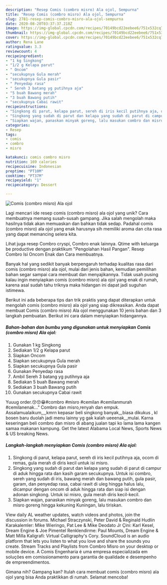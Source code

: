 ```yaml
---
description: "Resep Comis (combro misro) Ala ojol, Sempurna"
title: "Resep Comis (combro misro) Ala ojol, Sempurna"
slug: 2781-resep-comis-combro-misro-ala-ojol-sempurna
date: 2020-08-20T03:37:37.218Z
image: https://img-global.cpcdn.com/recipes/70149bcd22eebee6/751x532cq70/comis-combro-misro-ala-ojol-foto-resep-utama.jpg
thumbnail: https://img-global.cpcdn.com/recipes/70149bcd22eebee6/751x532cq70/comis-combro-misro-ala-ojol-foto-resep-utama.jpg
cover: https://img-global.cpcdn.com/recipes/70149bcd22eebee6/751x532cq70/comis-combro-misro-ala-ojol-foto-resep-utama.jpg
author: Rena Lane
ratingvalue: 3.3
reviewcount: 4
recipeingredient:
- "1 kg Singkong"
- "1/2 g Kelapa parut"
- " Oncom"
- "secukupnya Gula merah"
- "secukupnya Gula pasir"
- " Penyedap rasa"
- " Sereh 3 batang yg putihnya aja"
- "5 buah Bawang merah"
- "3 buah Bawang putih"
- "secukupnya Cabai rawit"
recipeinstructions:
- "Singkong di parut, kelapa parut, sereh di iris kecil putihnya aja, ocom di remas, gula merah di diris kecil untuk isi misro."
- "Singkong yang sudah di parut dan kelapa yang sudah di parut di campur di aduk hingga rata dan kasih garam secukupnya. Untuk isi combro, sereh yang sudah di iris, bawang merah dan bawang putih, gula pasir, garam, dan penyedap rasa, cabai rawit di uleg hingga halus lalu, dicampur dengan oncom di aduk hingga rata dan siap isi dengan adonan singkong. Untuk isi misro, gula merah diris kecil-kecil."
- "Siapkan wajan, panaskan minyak goreng, lalu masukan combro dan misro goreng hingga kekuning Kuningan, lalu tiriskan."
categories:
- Resep
tags:
- comis
- combro
- misro

katakunci: comis combro misro 
nutrition: 169 calories
recipecuisine: Indonesian
preptime: "PT10M"
cooktime: "PT37M"
recipeyield: "1"
recipecategory: Dessert

---
```



![Comis (combro misro) Ala ojol](https://img-global.cpcdn.com/recipes/70149bcd22eebee6/751x532cq70/comis-combro-misro-ala-ojol-foto-resep-utama.jpg)

Lagi mencari ide resep comis (combro misro) ala ojol yang unik? Cara membuatnya memang susah-susah gampang. Jika salah mengolah maka hasilnya tidak akan memuaskan dan bahkan tidak sedap. Padahal comis (combro misro) ala ojol yang enak harusnya sih memiliki aroma dan cita rasa yang dapat memancing selera kita.

Lihat juga resep Combro cryspi, Combro enak lainnya. Qtime with keluarga be productive dengan praktikum &#34;Pengolahan Hasil Pangan&#34;. Resep Combro Isi Oncom Enak dan Cara membuatnya.

Banyak hal yang sedikit banyak berpengaruh terhadap kualitas rasa dari comis (combro misro) ala ojol, mulai dari jenis bahan, kemudian pemilihan bahan segar sampai cara membuat dan menyajikannya. Tidak usah pusing kalau ingin menyiapkan comis (combro misro) ala ojol yang enak di rumah, karena asal sudah tahu triknya maka hidangan ini dapat jadi suguhan istimewa.


Berikut ini ada beberapa tips dan trik praktis yang dapat diterapkan untuk mengolah comis (combro misro) ala ojol yang siap dikreasikan. Anda dapat membuat Comis (combro misro) Ala ojol menggunakan 10 jenis bahan dan 3 langkah pembuatan. Berikut ini cara dalam menyiapkan hidangannya.

<!--inarticleads1-->

##### Bahan-bahan dan bumbu yang digunakan untuk menyiapkan Comis (combro misro) Ala ojol:

1. Gunakan 1 kg Singkong
1. Sediakan 1/2 g Kelapa parut
1. Siapkan  Oncom
1. Siapkan secukupnya Gula merah
1. Siapkan secukupnya Gula pasir
1. Gunakan  Penyedap rasa
1. Ambil  Sereh 3 batang yg putihnya aja
1. Sediakan 5 buah Bawang merah
1. Sediakan 3 buah Bawang putih
1. Gunakan secukupnya Cabai rawit


Yuuug order.😚😚😁#combro #misro #cemilan #cemilanmurah #cemilanenak…&#34; Combro dan misro,renyah dan empuk. Assalamualaikum,,,,kmrn kepasar beli singkong banyak,,,biasa dikukus , kl bosen baru duolah jadi menu lainny yg gak kalah ueeenak,,,mulai. Karna keseringan beli combro dan misro di abang jualan tapi ko lama lama kangen samaa makanan kampung. Get the latest Alabama Local News, Sports News &amp; US breaking News. 

<!--inarticleads2-->

##### Langkah-langkah menyiapkan Comis (combro misro) Ala ojol:

1. Singkong di parut, kelapa parut, sereh di iris kecil putihnya aja, ocom di remas, gula merah di diris kecil untuk isi misro.
1. Singkong yang sudah di parut dan kelapa yang sudah di parut di campur di aduk hingga rata dan kasih garam secukupnya. Untuk isi combro, sereh yang sudah di iris, bawang merah dan bawang putih, gula pasir, garam, dan penyedap rasa, cabai rawit di uleg hingga halus lalu, dicampur dengan oncom di aduk hingga rata dan siap isi dengan adonan singkong. Untuk isi misro, gula merah diris kecil-kecil.
1. Siapkan wajan, panaskan minyak goreng, lalu masukan combro dan misro goreng hingga kekuning Kuningan, lalu tiriskan.


View daily AL weather updates, watch videos and photos, join the discussion in forums. Michael Straczynski, Peter David &amp; Reginald Hudlin Karakalemler: Mike Wieringo, Pat Lee &amp; Mike Deodato Jr Çini: Karl Kesel, Dream Engine &amp; Joe Pimentel Renklendirme: Paul Mounts, Dream Engine &amp; Matt Milla Kaligrafi: Virtual Calligraphy&#39;s Cory. SoundCloud is an audio platform that lets you listen to what you love and share the sounds you create. Stream Tracks and Playlists from Combro Misro on your desktop or mobile device. A Comis Engenharia é uma empresa especializada em soluções em comissionamento para garantia de qualidade e desempenho de empreendimentos. 

Gimana nih? Gampang kan? Itulah cara membuat comis (combro misro) ala ojol yang bisa Anda praktikkan di rumah. Selamat mencoba!
